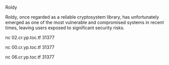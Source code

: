 
Roldy

Roldy, once regarded as a reliable cryptosystem library, has unfortunately emerged as one of the most vulnerable and compromised systems in recent times, leaving users exposed to significant security risks.

nc 02.cr.yp.toc.tf 31377

nc 00.cr.yp.toc.tf 31377

nc 06.cr.yp.toc.tf 31377